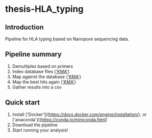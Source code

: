 # thesis-HLA_typing

## Introduction
Pipeline for HLA typing based on Nanopore sequencing data.

## Pipeline summary
1. Demultiplex based on primers
2. Index database files (['KMA'](https://bitbucket.org/genomicepidemiology/kma/src/master/))
3. Map against the database (['KMA'](https://bitbucket.org/genomicepidemiology/kma/src/master/))
4. Map the best hits again (['KMA'](https://bitbucket.org/genomicepidemiology/kma/src/master/))
5. Gather results into a csv

## Quick start
1. Install ['Docker']((https://docs.docker.com/engine/installation/), or ['anaconda']((https://conda.io/miniconda.html)
2. Download the pipeline
3. Start running your analysis!
